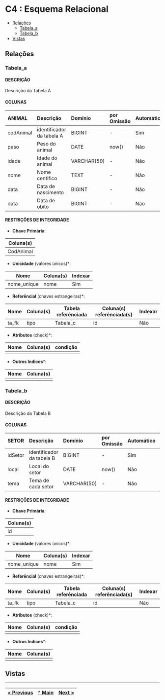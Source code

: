 # C4 : Esquema Relacional  

- [Relações](#relações)
  - [Tabela_a](#tabela_a)
  - [Tabela_b](#tabela_b)
- [Vistas](#vistas)

## Relações

### Tabela_a

#### DESCRIÇÃO 

Descrição da Tabela A

#### COLUNAS 

| ANIMAL     | Descrição                 | Domínio     | por Omissão | Automático | Nulo |
| :-------   | :------------------------ | :---------- | :---------- | :--------- | :--- |
| codAnimal  | identificador da tabela A | BIGINT      | -           | Sim        | Não  |
| peso       | Peso do animal            | DATE        | now()       | Não        | Não  |
| idade      | Idade do animal           | VARCHAR(50) | -           | Não        | Não  |
| nome       | Nome centifico            | TEXT        | -           | Não        | Sim  |
| data       | Data de nascimento        | BIGINT      | -           | Não        | Sim  |
| data       | Data de obito             | BIGINT      | -           | Não        | Sim  |



#### RESTRIÇÕES DE INTEGRIDADE 

- **Chave Primária**: 

| Coluna(s) |
| --------- |
| CodAnimal |

- **Unicidade** (valores únicos)*:

| Nome        | Coluna(s) | Indexar |
| ----------- | --------- | ------- |
| nome_unique | nome      | Sim     |

- **Referêncial** (chaves estrangeiras)*:

| Nome  | Coluna(s) | Tabela referênciada | Coluna(s) referênciada(s) | Indexar |
| ----- | --------- | ------------------- | ------------------------- | ------- |
| ta_fk | tipo      | Tabela_c            | id                        | Não     |

- **Atributos** (check)*:

| Nome | Coluna(s) | condição |
| ---- | --------- | -------- |
|      |           |          |

- **Outros Indices***:

| Nome | Coluna(s) |
| ---- | --------- |
|      |           |

 

### Tabela_b

#### DESCRIÇÃO 

Descrição da Tabela B

#### COLUNAS 

| SETOR    | Descrição                 | Domínio     | por Omissão | Automático | Nulo |
| :------- | :------------------------ | :---------- | :---------- | :--------- | :--- |
| idSetor  | identificador da tabela B | BIGINT      | -           | Sim        | Não  |
| local    | Local do setor            | DATE        | now()       | Não        | Não  |
| tema     | Tema de cada setor        | VARCHAR(50) | -           | Não        | Não  |


#### RESTRIÇÕES DE INTEGRIDADE 

- **Chave Primária**: 

| Coluna(s) |
| --------- |
| id        |

- **Unicidade** (valores únicos)*:

| Nome        | Coluna(s) | Indexar |
| ----------- | --------- | ------- |
| nome_unique | nome      | Sim     |

- **Referêncial** (chaves estrangeiras)*:

| Nome  | Coluna(s) | Tabela referênciada | Coluna(s) referênciada(s) | Indexar |
| ----- | --------- | ------------------- | ------------------------- | ------- |
| ta_fk | tipo      | Tabela_c            | id                        | Não     |

- **Atributos** (check)*:

| Nome | Coluna(s) | condição |
| ---- | --------- | -------- |
|      |           |          |

- **Outros Indices***:

| Nome | Coluna(s) |
| ---- | --------- |
|      |           |



## Vistas



---
| [< Previous](rebd03.md) | [^ Main]() | [Next >](rebd05.md) |
| :---------------------- | :------------------------------------------------------: | ------------------: |
